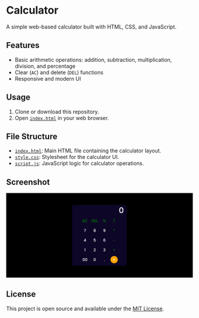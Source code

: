 # Calculator

A simple web-based calculator built with HTML, CSS, and JavaScript.

## Features

- Basic arithmetic operations: addition, subtraction, multiplication, division, and percentage
- Clear (`AC`) and delete (`DEL`) functions
- Responsive and modern UI

## Usage

1. Clone or download this repository.
2. Open [`index.html`](index.html) in your web browser.

## File Structure

- [`index.html`](index.html): Main HTML file containing the calculator layout.
- [`style.css`](style.css): Stylesheet for the calculator UI.
- [`script.js`](script.js): JavaScript logic for calculator operations.

## Screenshot

![Calculator Screenshot](screenshot.png)

## License

This project is open source and available under the [MIT License](LICENSE).